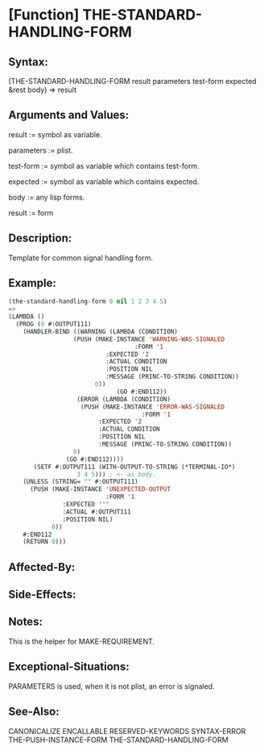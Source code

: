 # [Function] THE-STANDARD-HANDLING-FORM

## Syntax:

(THE-STANDARD-HANDLING-FORM result parameters test-form expected &rest body) => result

## Arguments and Values:

result := symbol as variable.

parameters := plist.

test-form := symbol as variable which contains test-form.

expected := symbol as variable which contains expected.

body := any lisp forms.

result := form

## Description:
Template for common signal handling form.

## Example:
```lisp
(the-standard-handling-form 0 nil 1 2 3 4 5)
=>
(LAMBDA ()
  (PROG (0 #:OUTPUT111)
    (HANDLER-BIND ((WARNING (LAMBDA (CONDITION)
			      (PUSH (MAKE-INSTANCE 'WARNING-WAS-SIGNALED
				                   :FORM '1
						   :EXPECTED '2
						   :ACTUAL CONDITION
						   :POSITION NIL
						   :MESSAGE (PRINC-TO-STRING CONDITION))
			            0))
                              (GO #:END112))
                   (ERROR (LAMBDA (CONDITION)
		            (PUSH (MAKE-INSTANCE 'ERROR-WAS-SIGNALED
			                         :FORM '1
						 :EXPECTED '2
						 :ACTUAL CONDITION
						 :POSITION NIL
						 :MESSAGE (PRINC-TO-STRING CONDITION))
				  0)
			    (GO #:END112))))
       (SETF #:OUTPUT111 (WITH-OUTPUT-TO-STRING (*TERMINAL-IO*)
		           3 4 5))) ; <- as body.
    (UNLESS (STRING= "" #:OUTPUT111)
      (PUSH (MAKE-INSTANCE 'UNEXPECTED-OUTPUT
                           :FORM '1
			   :EXPECTED '""
			   :ACTUAL #:OUTPUT111
			   :POSITION NIL)
            0))
    #:END112
    (RETURN 0)))
```

## Affected-By:

## Side-Effects:

## Notes:
This is the helper for MAKE-REQUIREMENT.

## Exceptional-Situations:
PARAMETERS is used, when it is not plist, an error is signaled.

## See-Also:

CANONICALIZE
ENCALLABLE
RESERVED-KEYWORDS
SYNTAX-ERROR
THE-PUSH-INSTANCE-FORM
THE-STANDARD-HANDLING-FORM
